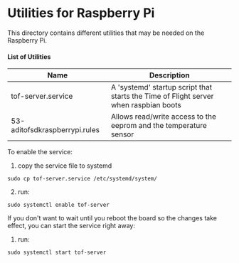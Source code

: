 # Utilities for Raspberry Pi

This directory contains different utilities that may be needed on the Raspberry Pi.

#### List of Utilities

| Name | Description |
| --------- | -------------- |
| tof-server.service | A 'systemd' startup script that starts the Time of Flight server when raspbian boots |
| 53-aditofsdkraspberrypi.rules | Allows read/write access to the eeprom and the temperature sensor |

To enable the service:

1. copy the service file to systemd
```
sudo cp tof-server.service /etc/systemd/system/
```
2. run:
```
sudo systemctl enable tof-server
```

If you don't want to wait until you reboot the board so the changes take effect, you can start the service right away:
1. run:
```
sudo systemctl start tof-server
```
